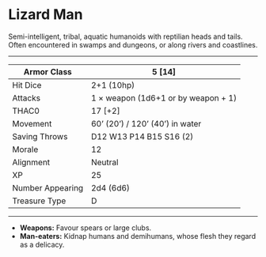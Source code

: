 # Lizard Man

Semi-intelligent, tribal, aquatic humanoids with reptilian heads and tails. Often encountered in swamps and dungeons, or along rivers and coastlines.

------

| Armor Class     | 5 [14]                              |
| ---------------- | ----------------------------------- |
| Hit Dice         | 2+1 (10hp)                          |
| Attacks          | 1 × weapon (1d6+1 or by weapon + 1) |
| THAC0            | 17 [+2]                             |
| Movement         | 60’ (20’) / 120’ (40’) in water     |
| Saving Throws    | D12 W13 P14 B15 S16 (2)             |
| Morale           | 12                                  |
| Alignment        | Neutral                             |
| XP               | 25                                  |
| Number Appearing | 2d4 (6d6)                           |
| Treasure Type    | D                                   |

------

- **Weapons:** Favour spears or large clubs.
- **Man-eaters:** Kidnap humans and demihumans, whose flesh they regard as a delicacy.